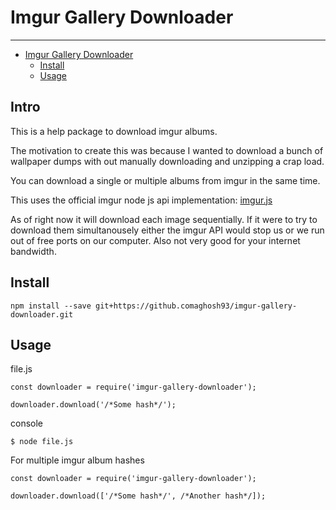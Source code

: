 # Imgur Gallery Downloader

--------------------------------------------------------------------------------

<!-- TOC depthFrom:1 depthTo:6 withLinks:1 updateOnSave:1 orderedList:0 -->

- [Imgur Gallery Downloader](#imgur-gallery-downloader)
	- [Install](#install)
	- [Usage](#usage)

<!-- /TOC -->

 ## Intro

This is a help package to download imgur albums.

The motivation to create this was because I wanted to download a bunch of wallpaper dumps with out manually downloading and unzipping a crap load.

You can download a single or multiple albums from imgur in the same time.

This uses the official imgur node js api implementation: [imgur.js](https://github.com/Imgur/imgur.js)

As of right now it will download each image sequentially. If it were to try to download them simultanousely either the imgur API would stop us or we run out of free ports on our computer. Also not very good for your internet bandwidth.

## Install

```
npm install --save git+https://github.comaghosh93/imgur-gallery-downloader.git
```

## Usage

file.js

```
const downloader = require('imgur-gallery-downloader');

downloader.download('/*Some hash*/');
```

console

```
$ node file.js
```

For multiple imgur album hashes

```
const downloader = require('imgur-gallery-downloader');

downloader.download(['/*Some hash*/', /*Another hash*/]);
```
